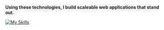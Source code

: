 <strong>Using these technologies, I build scaleable web applications that stand out.</strong>

[![My Skills](https://skillicons.dev/icons?i=js,ts,nodejs,react,nextjs,express,tailwindcss,vite,python,django,java,docker,aws)](https://skillicons.dev)
